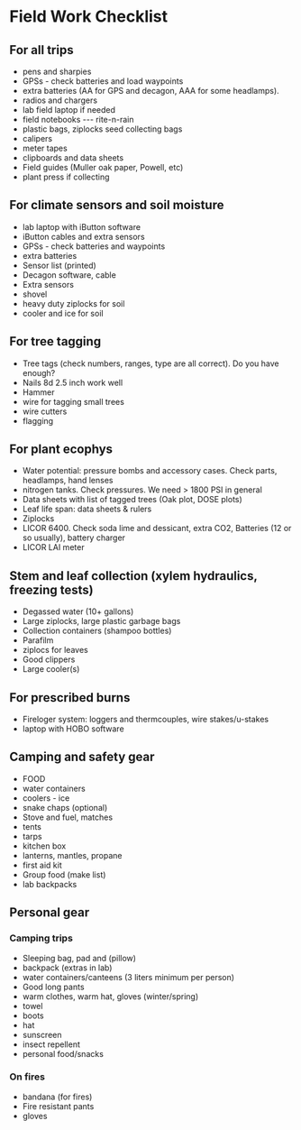 Field Work Checklist
====================

For all trips
-------------

- pens and sharpies
- GPSs - check batteries and load waypoints
- extra batteries (AA for GPS and decagon, AAA for some headlamps).
- radios and chargers
- lab field laptop if needed
- field notebooks --- rite-n-rain
- plastic bags, ziplocks seed collecting bags
- calipers
- meter tapes
- clipboards and data sheets
- Field guides (Muller oak paper, Powell, etc)
- plant press if collecting


For climate sensors and soil moisture
-------------------------------------

- lab laptop with iButton software
- iButton cables and extra sensors
- GPSs - check batteries and waypoints
- extra batteries
- Sensor list (printed)
- Decagon software, cable
- Extra sensors
- shovel
- heavy duty ziplocks for soil
- cooler and ice for soil
  
For tree tagging
----------------

- Tree tags (check numbers, ranges, type are all correct). Do you have enough?
- Nails 8d 2.5 inch work well
- Hammer
- wire for tagging small trees
- wire cutters
- flagging

For plant ecophys
-----------------

- Water potential: pressure bombs and accessory cases. Check parts, headlamps, hand lenses
- nitrogen tanks. Check pressures. We need > 1800 PSI in general
- Data sheets with list of tagged trees (Oak plot, DOSE plots) 
- Leaf life span: data sheets & rulers
- Ziplocks
- LICOR 6400.  Check soda lime and dessicant, extra CO2, Batteries (12 or so usually), battery charger
- LICOR LAI meter
  
Stem and leaf collection (xylem hydraulics, freezing tests)
-----------------------------------------------------------

- Degassed water (10+ gallons)
- Large ziplocks, large plastic garbage bags
- Collection containers (shampoo bottles)
- Parafilm
- ziplocs for leaves
- Good clippers
- Large cooler(s)

For prescribed burns
--------------------
- Fireloger system: loggers and thermcouples, wire stakes/u-stakes
- laptop with HOBO software
  
Camping and safety gear
-----------------------

- FOOD
- water containers
- coolers - ice
- snake chaps (optional)
- Stove and fuel, matches
- tents
- tarps
- kitchen box
- lanterns, mantles, propane
- first aid kit
- Group food (make list)
- lab backpacks

Personal gear
-------------

### Camping trips ###
 
- Sleeping bag, pad and (pillow)
- backpack (extras in lab)
- water containers/canteens (3 liters minimum per person)
- Good long pants
- warm clothes, warm hat, gloves (winter/spring)
- towel
- boots
- hat
- sunscreen
- insect repellent
- personal food/snacks

### On fires ###

- bandana (for fires)
- Fire resistant pants
- gloves
